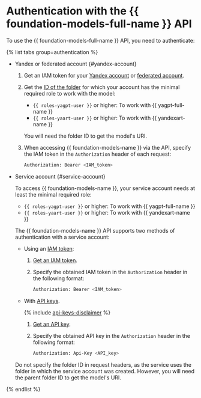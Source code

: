 # Authentication with the {{ foundation-models-full-name }} API

To use the {{ foundation-models-full-name }} API, you need to authenticate:

{% list tabs group=authentication %}

- Yandex or federated account {#yandex-account}

   1. Get an IAM token for your [Yandex account](../../iam/operations/iam-token/create.md) or [federated account](../../iam/operations/iam-token/create-for-federation.md).
   1. Get the [ID of the folder](../../resource-manager/operations/folder/get-id.md) for which your account has the minimal required role to work with the model:
      * `{{ roles-yagpt-user }}` or higher: To work with {{ yagpt-full-name }}
      * `{{ roles-yaart-user }}` or higher: To work with {{ yandexart-name }}

      You will need the folder ID to get the model's URI.

   1. When accessing {{ foundation-models-name }} via the API, specify the IAM token in the `Authorization` header of each request:

      ```bash
      Authorization: Bearer <IAM_token>
      ```

- Service account {#service-account}

   To access {{ foundation-models-name }}, your service account needs at least the minimal required role:
   * `{{ roles-yagpt-user }}` or higher: To work with {{ yagpt-full-name }}
   * `{{ roles-yaart-user }}` or higher: To work with {{ yandexart-name }}

   The {{ foundation-models-name }} API supports two methods of authentication with a service account:

   * Using an [IAM token](../../iam/concepts/authorization/iam-token.md):

      1. [Get an IAM token](../../iam/operations/iam-token/create-for-sa.md).
      1. Specify the obtained IAM token in the `Authorization` header in the following format:

         ```bash
         Authorization: Bearer <IAM_token>
         ```

   * With [API keys](../../iam/concepts/authorization/api-key.md).

      {% include [api-keys-disclaimer](../../_includes/iam/api-keys-disclaimer.md) %}

      1. [Get an API key](../../iam/operations/api-key/create.md).
      1. Specify the obtained API key in the `Authorization` header in the following format:

         ```bash
         Authorization: Api-Key <API_key>
         ```

   Do not specify the folder ID in request headers, as the service uses the folder in which the service account was created. However, you will need the parent folder ID to get the model's URI.

{% endlist %}
